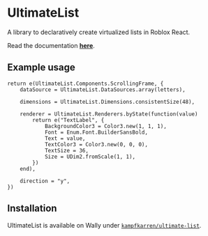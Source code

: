 # UltimateList
A library to declaratively create virtualized lists in Roblox React.

Read the documentation [**here**](https://kampfkarren.github.io/ultimate-list).

## Example usage
```luau
return e(UltimateList.Components.ScrollingFrame, {
    dataSource = UltimateList.DataSources.array(letters),

    dimensions = UltimateList.Dimensions.consistentSize(48),

    renderer = UltimateList.Renderers.byState(function(value)
        return e("TextLabel", {
            BackgroundColor3 = Color3.new(1, 1, 1),
            Font = Enum.Font.BuilderSansBold,
            Text = value,
            TextColor3 = Color3.new(0, 0, 0),
            TextSize = 36,
            Size = UDim2.fromScale(1, 1),
        })
    end),

    direction = "y",
})
```

## Installation
UltimateList is available on Wally under [`kampfkarren/ultimate-list`](https://wally.run/package/kampfkarren/ultimate-list).
